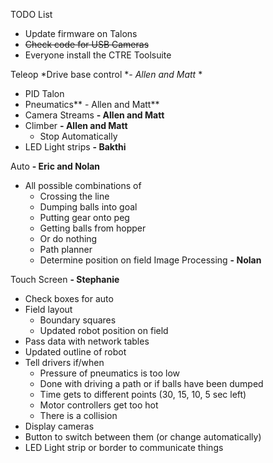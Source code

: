 TODO List
* Update firmware on Talons
* ~~Check code for USB Cameras~~
* Everyone install the CTRE Toolsuite

Teleop
*Drive base control **- Allen and Matt* *
  * PID Talon
* Pneumatics** - Allen and Matt**
* Camera Streams **- Allen and Matt**
* Climber **- Allen and Matt**
  * Stop Automatically
* LED Light strips **- Bakthi**

Auto **- Eric and Nolan**
* All possible combinations of
  * Crossing the line
  * Dumping balls into goal
  * Putting gear onto peg
  * Getting balls from hopper
  * Or do nothing
  * Path planner
  * Determine position on field
Image Processing **- Nolan**

Touch Screen **- Stephanie**
* Check boxes for auto
* Field layout
  * Boundary squares
  * Updated robot position on field
* Pass data with network tables
* Updated outline of robot
* Tell drivers if/when
  * Pressure of pneumatics is too low
  * Done with driving a path or if balls have been dumped
  * Time gets to different points (30, 15, 10, 5 sec left)
  * Motor controllers get too hot
  * There is a collision
* Display cameras
* Button to switch between them (or change automatically)
* LED Light strip or border to communicate things
